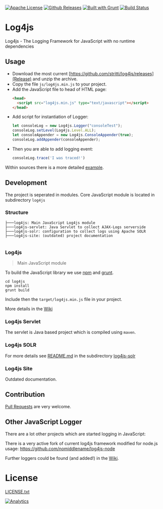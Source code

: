 [![Apache License](http://img.shields.io/badge/license-Apache%202.0-blue.svg?style=flat)](LICENSE.txt)
[![Github Releases](https://img.shields.io/github/downloads/atom/atom/latest/total.svg)](https://github.com/stritti/log4js/releases)
[![Built with Grunt](https://cdn.gruntjs.com/builtwith.png)](http://gruntjs.com/)
[![Build Status](https://secure.travis-ci.org/stritti/log4js.png?branch=master)](http://travis-ci.org/stritti/log4js)

Log4js
======

Log4js - The Logging Framework for JavaScript with no runtime dependencies 

## Usage

* Download the most current [https://github.com/stritti/log4js/releases](Release) and unzip the archive.
* Copy the file `js/log4js.min.js` to your project.
* Add the JavaScript file to head of HTML page:
  ````html
  <head>
    <script src="log4js.min.js" type="text/javascript"></script>
  </head>

  ````
* Add script for instantiation of Logger:
  ````javascript
  let consoleLog = new Log4js.Logger("consoleTest");
  consoleLog.setLevel(Log4js.Level.ALL);
  let consoleAppender = new Log4js.ConsoleAppender(true);
  consoleLog.addAppender(consoleAppender);
  
  ````
* Then you are able to add logging event:
  ````javascript
  consoleLog.trace('I was traced!')
  ````

Within sources there is a more detailed [example](log4js/src/main/example/index.html).

## Development

The project is seperated in modules. Core JavaScript module is located in subdirectory `log4js` 

### Structure
````
├───log4js: Main JavaScript Log4js module 
├───log4js-servlet: Java Servlet to collect AJAX-Logs serverside
├───log4js-solr: configuration to collect logs using Apache SOLR
├───log4js-site: (outdated) project documentation
 
````

### Log4js
> Main JavaScript module

To build the JavaScript library we use [npm](https://www.npmjs.com/) and [grunt](https://gruntjs.com/). 

````
cd log4js
npm install
grunt build
````

Include then the `target/log4js.min.js` file in your project.

More details in the [Wiki](https://github.com/stritti/log4js/wiki/Development)

### Log4js Servlet

The servlet is Java based project which is compiled using `maven`.

### Log4js SOLR

For more details see [README.md](log4js-solr/README.md) in the subdirectory [log4js-solr](log4js-solr)

### Log4js Site

Outdated documentation.

## Contribution

[Pull Requests](https://github.com/stritti/log4js/pulls) are very welcome.

## Other JavaScript Logger
There are a lot other projects which are started logging in JavaScript:

There is a very active fork of current log4js framework modified for node.js usage: https://github.com/nomiddlename/log4js-node

Further loggers could be found (and added!) in the [Wiki](https://github.com/stritti/log4js/wiki/JavaScript-Logger).

# License
[LICENSE.txt](LICENSE.txt)

[![Analytics](https://ga-beacon.appspot.com/UA-327996-12/stritti/log4js)](https://github.com/igrigorik/ga-beacon) 

